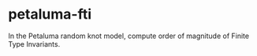 # petaluma-fti
In the Petaluma random knot model, compute order of magnitude of Finite Type Invariants.
